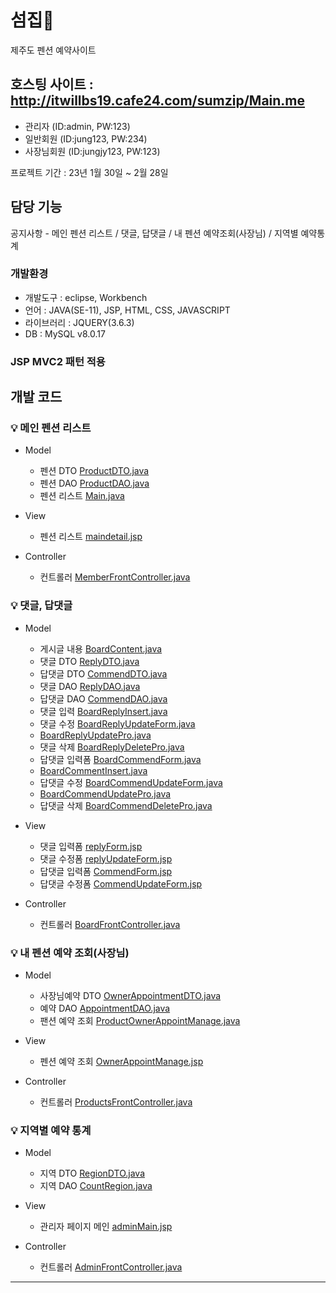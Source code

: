 # 섬집🏡
제주도 펜션 예약사이트


## 호스팅 사이트 : http://itwillbs19.cafe24.com/sumzip/Main.me 
- 관리자 (ID:admin, PW:123)
- 일반회원 (ID:jung123, PW:234)
- 사장님회원 (ID:jungjy123, PW:123)

프로젝트 기간 : 23년 1월 30일 ~ 2월 28일

## 담당 기능
공지사항 - 메인 펜션 리스트 / 댓글, 답댓글 / 내 펜션 예약조회(사장님) / 지역별 예약통계

### 개발환경
* 개발도구 : eclipse, Workbench
* 언어 : JAVA(SE-11), JSP, HTML, CSS, JAVASCRIPT
* 라이브러리 : JQUERY(3.6.3)
* DB : MySQL v8.0.17

### JSP MVC2 패턴 적용

## 개발 코드

### 💡 메인 펜션 리스트

* Model
  * 펜션 DTO [ProductDTO.java](team_project/src/main/java/products/ProductDTO.java)
  * 펜션 DAO [ProductDAO.java](team_project/src/main/java/products/ProductDAO.java#L73-L117)
  * 펜션 리스트 [Main.java](team_project/src/main/java/com/itwillbs/member/action/Main.java)
  
* View  
  * 펜션 리스트 [maindetail.jsp](team_project/src/main/webapp/main/maindetail.jsp)
    
* Controller
  * 컨트롤러 [MemberFrontController.java](team_project/src/main/java/com/itwillbs/member/action/MemberFrontController.java#L33-L39)

### 💡 댓글, 답댓글

* Model
  * 게시글 내용 [BoardContent.java](team_project/src/main/java/com/itwillbs/board/action/BoardContent.java#L48-L63)
  * 댓글 DTO [ReplyDTO.java](team_project/src/main/java/board/ReplyDTO.java)
  * 답댓글 DTO [CommendDTO.java](team_project/src/main/java/board/CommendDTO.java)
  * 댓글 DAO [ReplyDAO.java](team_project/src/main/java/board/ReplyDAO.java)
  * 답댓글 DAO [CommendDAO.java](team_project/src/main/java/board/CommendDAO.java)
  * 댓글 입력 [BoardReplyInsert.java](team_project/src/main/java/com/itwillbs/board/action/BoardReplyInsert.java)
  * 댓글 수정 [BoardReplyUpdateForm.java](team_project/src/main/java/com/itwillbs/board/action/BoardReplyUpdateForm.java)
  * [BoardReplyUpdatePro.java](team_project/src/main/java/com/itwillbs/board/action/BoardReplyUpdatePro.java)
  * 댓글 삭제 [BoardReplyDeletePro.java](team_project/src/main/java/com/itwillbs/board/action/BoardReplyDeletePro.java)
  * 답댓글 입력폼 [BoardCommendForm.java](team_project/src/main/java/com/itwillbs/board/action/BoardCommendForm.java)
  * [BoardCommentInsert.java](team_project/src/main/java/com/itwillbs/board/action/BoardCommentInsert.java)
  * 답댓글 수정 [BoardCommendUpdateForm.java](team_project/src/main/java/com/itwillbs/board/action/BoardCommendUpdateForm.java)
  * [BoardCommendUpdatePro.java](team_project/src/main/java/com/itwillbs/board/action/BoardCommendUpdatePro.java)
  * 답댓글 삭제 [BoardCommendDeletePro.java](team_project/src/main/java/com/itwillbs/board/action/BoardCommendDeletePro.java)
    
* View  
  * 댓글 입력폼 [replyForm.jsp](team_project/src/main/webapp/board/replyForm.jsp)
  * 댓글 수정폼 [replyUpdateForm.jsp](team_project/src/main/webapp/board/replyUpdateForm.jsp)
  * 답댓글 입력폼 [CommendForm.jsp](team_project/src/main/webapp/board/CommendForm.jsp)
  * 답댓글 수정폼 [CommendUpdateForm.jsp](team_project/src/main/webapp/board/CommendUpdateForm.jsp)
    
* Controller
  * 컨트롤러 [BoardFrontController.java](team_project/src/main/java/com/itwillbs/board/action/BoardFrontController.java#L56-L119)



### 💡 내 펜션 예약 조회(사장님)

* Model
  * 사장님예약 DTO [OwnerAppointmentDTO.java](team_project/src/main/java/products/OwnerAppointmentDTO.java)
  * 예약 DAO [AppointmentDAO.java](team_project/src/main/java/products/AppointmentDAO.java#L191-232)
  * 팬션 예약 조회 [ProductOwnerAppointManage.java](team_project/src/main/java/com/itwillbs/products/action/ProductOwnerAppointManage.java)

* View
  * 펜션 예약 조회 [OwnerAppointManage.jsp](team_project/src/main/webapp/products/OwnerAppointManage.jsp)
  
* Controller
  * 컨트롤러 [ProductsFrontController.java](team_project/src/main/java/com/itwillbs/products/action/#L120-126)


### 💡 지역별 예약 통계

* Model
  * 지역 DTO [RegionDTO.java](team_project/src/main/java/chart/RegionDTO.java)
  * 지역 DAO [CountRegion.java](team_project/src/main/java/chart/CountRegion.java)

* View
  * 관리자 페이지 메인 [adminMain.jsp](team_project/src/main/webapp/admin/adminMain.jsp#L78-119)
  
* Controller
  * 컨트롤러 [AdminFrontController.java](team_project/src/main/java/com/itwillbs/admin/action/AdminFrontController.java#L64-67)


---
